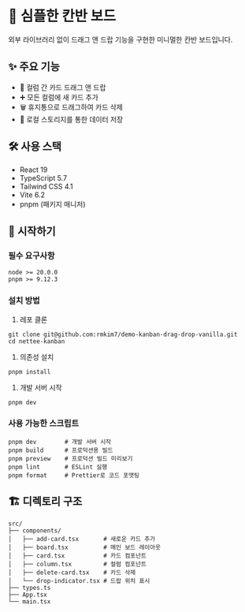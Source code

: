 # 🎯 심플한 칸반 보드

외부 라이브러리 없이 드래그 앤 드랍 기능을 구현한 미니멀한 칸반 보드입니다.

## ✨ 주요 기능

- 🔄 컬럼 간 카드 드래그 앤 드랍
- ➕ 모든 컬럼에 새 카드 추가
- 🗑️ 휴지통으로 드래그하여 카드 삭제
- 💾 로컬 스토리지를 통한 데이터 저장

## 🛠️ 사용 스택

- React 19
- TypeScript 5.7
- Tailwind CSS 4.1
- Vite 6.2
- pnpm (패키지 매니저)

## 🚀 시작하기

### 필수 요구사항

```
node >= 20.0.0
pnpm >= 9.12.3

```

### 설치 방법

1. 레포 클론

```
git clone git@github.com:rmkim7/demo-kanban-drag-drop-vanilla.git
cd nettee-kanban

```

1. 의존성 설치

```
pnpm install
```

1. 개발 서버 시작

```
pnpm dev
```

### 사용 가능한 스크립트

```
pnpm dev        # 개발 서버 시작
pnpm build      # 프로덕션용 빌드
pnpm preview    # 프로덕션 빌드 미리보기
pnpm lint       # ESLint 실행
pnpm format     # Prettier로 코드 포맷팅

```

## 🏗️ 디렉토리 구조

```
src/
├── components/
│   ├── add-card.tsx       # 새로운 카드 추가
│   ├── board.tsx          # 메인 보드 레이아웃
│   ├── card.tsx           # 카드 컴포넌트
│   ├── column.tsx         # 컬럼 컴포넌트
│   ├── delete-card.tsx    # 카드 삭제
│   └── drop-indicator.tsx # 드랍 위치 표시
├── types.ts
├── App.tsx
└── main.tsx

```
